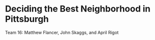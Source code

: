 # Deciding the Best Neighborhood in Pittsburgh
Team 16: Matthew Flancer, John Skaggs, and April Rigot

